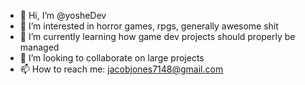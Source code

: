 - 👋 Hi, I’m @yosheDev
- 👀 I’m interested in horror games, rpgs, generally awesome shit
- 🌱 I’m currently learning how game dev projects should properly be managed
- 💞️ I’m looking to collaborate on large projects
- 📫 How to reach me: jacobjones7148@gmail.com

<!---
yosheDev/yosheDev is a ✨ special ✨ repository because its `README.md` (this file) appears on your GitHub profile.
You can click the Preview link to take a look at your changes.
--->
